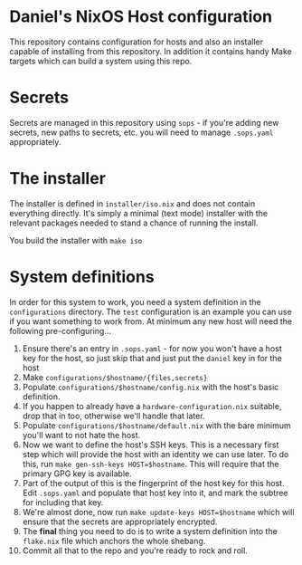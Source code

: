 # Daniel's NixOS Host configuration

This repository contains configuration for hosts and also an installer capable
of installing from this repository. In addition it contains handy Make targets
which can build a system using this repo.

# Secrets

Secrets are managed in this repository using `sops` - if you're adding new
secrets, new paths to secrets, etc. you will need to manage `.sops.yaml`
appropriately.

# The installer

The installer is defined in `installer/iso.nix` and does not contain everything
directly. It's simply a minimal (text mode) installer with the relevant packages
needed to stand a chance of running the install.

You build the installer with `make iso`

# System definitions

In order for this system to work, you need a system definition in the
`configurations` directory. The `test` configuration is an example you can use
if you want something to work from. At minimum any new host will need the
following pre-configuring...

1. Ensure there's an entry in `.sops.yaml` - for now you won't have a host key
   for the host, so just skip that and just put the `daniel` key in for the host
2. Make `configurations/$hostname/{files,secrets}`
3. Populate `configurations/$hostname/config.nix` with the host's basic
   definition.
4. If you happen to already have a `hardware-configuration.nix` suitable, drop
   that in too, otherwise we'll handle that later.
5. Populate `configurations/$hostname/default.nix` with the bare minimum you'll
   want to not hate the host.
6. Now we want to define the host's SSH keys. This is a necessary first step
   which will provide the host with an identity we can use later.
   To do this, run `make gen-ssh-keys HOST=$hostname`. This will require that
   the primary GPG key is available.
7. Part of the output of this is the fingerprint of the host key for this host.
   Edit `.sops.yaml` and populate that host key into it, and mark the subtree
   for including that key.
8. We're almost done, now run `make update-keys HOST=$hostname` which will
   ensure that the secrets are appropriately encrypted.
9. The **final** thing you need to do is to write a system definition into the
   `flake.nix` file which anchors the whole shebang.
10. Commit all that to the repo and you're ready to rock and roll.
